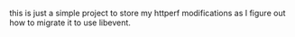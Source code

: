 this is just a simple project to store my httperf modifications as I figure out how to migrate it to use libevent.